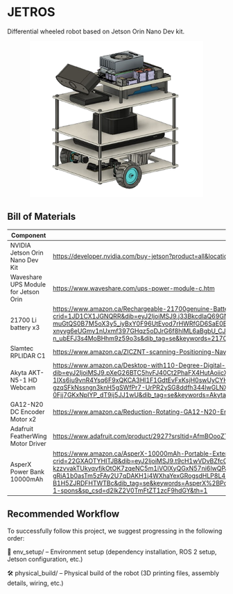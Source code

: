 # JETROS

Differential wheeled robot based on Jetson Orin Nano Dev kit.

<p align="center">
  <img src="jetros.png" alt="image" width="400"/>
</p>


## Bill of Materials
| Component                                  | Link               |
|--------------------------------------------|--------------------|
| NVIDIA Jetson Orin Nano Dev Kit            | https://developer.nvidia.com/buy-jetson?product=all&location=CA                    |
| Waveshare UPS Module for Jetson Orin       | https://www.waveshare.com/ups-power-module-c.htm                   |
| 21700 Li battery x3                        | https://www.amazon.ca/Rechargeable-21700genuine-Batteries-Flashlight-Headlamp/dp/B0BPNGQ6N8/ref=sr_1_5?crid=1JD1CX1JGNQRR&dib=eyJ2IjoiMSJ9.j33BkcdIaQ69GNlVkE9HQagf7ccdUdSIBWeQ8hRA-muGtQS0B7M5oX3y5_iyBxY0F96UtEvod7rHWRfGD6SaE0EGE8VyhIxB2o_lQ6AhlznqCFVLniC3H1EIo8LYDdv_q0j_g62E8NhIifcwb_z2ADOBWB0prOjehXqJYbahp3d5dq1qj7CK9VOO8lLNdE-xnyvg6eUGmy1nUxmf397GHqz5oDJrG6f8hlML6aBgbU_CJbhWzWNaPiDE5A3eNYCCf2i70r14GkLfuA5wafJKb3ZCU6kvRelxS66EnWSzILs.lMFfoPm4czyzZgvqt4Z-n_ubEFJ3s4MoBHhm9z59o3s&dib_tag=se&keywords=21700+Li+battery&qid=1747420415&sprefix=21700+li+battery+%2Caps%2C72&sr=8-5                   |
| Slamtec RPLIDAR C1                         | https://www.amazon.ca/ZICZNT-scanning-Positioning-Navigation-Avoidance/dp/B0DDKZV8HZ                   |
| Akyta AKT-N5-1 HD Webcam                   | https://www.amazon.ca/Desktop-with110-Degree-Digital-Microphone-Recording/dp/B07Z2GZTYY/ref=sr_1_2_sspa?dib=eyJ2IjoiMSJ9.pXeG26BTC5hvFJ40Ct2PhaFX4HutAoiicXlK811VYzKPDkw9C7hKWKjAtYA9qXG6E2Y-nb9XZDwy3LrC5s7bS0bC-1IXs6iu9vnR4Ysq6F9xQKCA3Hl1F1GdtEvFxKsjH0swUyCYHS51I8Z6yXrJiqjCCSG2PTz1ZDnCY69iqUKmfvBzJzODeViOflWfKkzodqKcx1N0-cmGndViQBaTzQADP-gzqSFkNssngn3knH5gSWfPr7-UrPR2ySG8ddfh344lwGLNXQuElL6RRHr0kz47Xkw-KCitanbHAPlFJeQ.k5V0GyATvKPSM1bxG-0Fjj7GKxNpIYP_dT9ij5JJ1wU&dib_tag=se&keywords=Akyta+AKT-N5-1+HD+Webcam&qid=1750630632&sr=8-2-spons&sp_csd=d2lkZ2V0TmFtZT1zcF9hdGY&psc=1                   |
| GA12-N20 DC Encoder Motor x2               | https://www.amazon.ca/Reduction-Rotating-GA12-N20-Encoder-Permanent/dp/B0CC55GCMM?th=1                   |
| Adafruit FeatherWing Motor Driver          | https://www.adafruit.com/product/2927?srsltid=AfmBOooZTwYZpVQFFOb1u36j2i_Kcq3z-mYKjlnS9TZ4RGsDC-pft_L8                   |
| AsperX Power Bank 10000mAh                 |  https://www.amazon.ca/AsperX-10000mAh-Portable-External-iPhone14/dp/B09JBKDSP9/ref=sr_1_1_sspa?crid=22GXAOTYHITJB&dib=eyJ2IjoiMSJ9.t9cH1wVDvBZfc0hDCgEYVbW3N2wX-g-O2n2kvwOznMmUY_vICsrPcjRSZLYLDFm8L2TVz58q17S9BX4Fd7AXymjsxg_LI6RO-kzzvvakTUkyqvfjkOtOK7zqeNC5m1iVOlXyQGxN57ni6lwQPJWLRniPZzygxbEt3WBMgsHe1hwUBhZVxuIcUgtjPr6fDSTsOa4f-HzQzH52e-gRjA1b0asTm5zFAy2U7qDAKH1j4WXhaYexGRogsdHLP8L4x9plV-G1C0uDfCreNpePlJJCUEhnizWCslkD6GHNr5VgQmQ.n1hzhFdjfY5uuS8HVh1uz5VKTOl-B1H5ZJRDFHTWTBc&dib_tag=se&keywords=AsperX%2BPower%2BBank%2B10000mAh&qid=1751605608&sprefix=asperx%2Bpower%2Bbank%2B10000mah%2Caps%2C108&sr=8-1-spons&sp_csd=d2lkZ2V0TmFtZT1zcF9hdGY&th=1                  |

## Recommended Workflow
To successfully follow this project, we suggest progressing in the following order:

🔧 env_setup/ – Environment setup (dependency installation, ROS 2 setup, Jetson configuration, etc.)

🛠️ physical_build/ – Physical build of the robot (3D printing files, assembly details, wiring, etc.)






